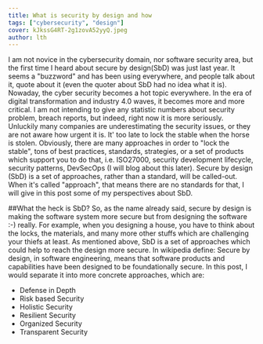 ```yaml
---
title: What is security by design and how
tags: ["cybersecurity", "design"]
cover: kJkssG4RT-2g1zovA52yyQ.jpeg
author: lth
---
```


I am not novice in the cybersecurity domain, nor software security area, but the first time I heard about secure by design(SbD) was just last year. It seems a "buzzword" and has been using everywhere, and people talk about it, quote about it (even the quoter about SbD had no idea what it is). 
Nowaday, the cyber security becomes a hot topic everywhere. In the era of digital transformation and industry 4.0 waves, it becomes more and more critical. I am not intending to give any statistic numbers about security problem, breach reports, but indeed, right now it is more seriously. Unluckily many companies are underestimating the security issues, or they are not aware how urgent it is. It' too late to lock the stable when the horse is stolen.
Obviously, there are many approaches in order to "lock the stable", tons of best practices, standards, strategies, or a set of products which support you to do that, i.e. ISO27000, security development lifecycle, security patterns, DevSecOps (I will blog about this later). Secure by design (SbD) is a set of approaches, rather than a standard, will be called-out. When it's called "approach", that means there are no standards for that, I will give in this post some of my perspectives about SbD.

##What the heck is SbD?
So, as the name already said, secure by design is making the software system more secure but from designing the software :-) really. For example, when you designing a house, you have to think about the locks, the materials, and many more other stuffs which are challenging your thiefs at least. As mentioned above, SbD is a set of approaches which could help to reach the design more secure. In wikipedia define: Secure by design, in software engineering, means that software products and capabilities have been designed to be foundationally secure. In this post, I would separate it into more concrete approaches, which are:
- Defense in Depth
- Risk based Security 
- Holistic Security
- Resilient Security
- Organized Security
- Transparent Security
